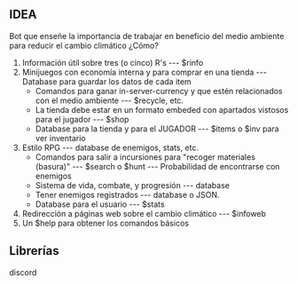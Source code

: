 ## IDEA ##
Bot que enseñe la importancia de trabajar en beneficio del medio ambiente para reducir el cambio climático
¿Cómo?
1. Información útil sobre tres (o cinco) R's --- $rinfo
2. Minijuegos con economía interna y para comprar en una tienda --- Database para guardar los datos de cada item
   - Comandos para ganar in-server-currency y que estén relacionados con el medio ambiente --- $recycle, etc.
   - La tienda debe estar en un formato embeded con apartados vistosos para el jugador --- $shop
   - Database para la tienda y para el JUGADOR --- $items o $inv para ver inventario
4. Estilo RPG --- database de enemigos, stats, etc.
   - Comandos para salir a incursiones para "recoger materiales (basura)" --- $search o $hunt --- Probabilidad de encontrarse con enemigos
   - Sistema de vida, combate, y progresión --- database
   - Tener enemigos registrados --- database o JSON.
   - Database para el usuario --- $stats
6. Redirección a páginas web sobre el cambio climático --- $infoweb
7. Un $help para obtener los comandos básicos

## Librerías ##
discord

